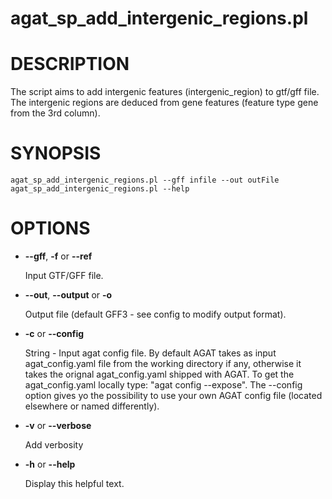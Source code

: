 # agat\_sp\_add\_intergenic\_regions.pl

# DESCRIPTION

The script aims to add intergenic features (intergenic\_region) to gtf/gff file.
The intergenic regions are deduced from gene features (feature type gene from the 3rd column).

# SYNOPSIS

```
agat_sp_add_intergenic_regions.pl --gff infile --out outFile
agat_sp_add_intergenic_regions.pl --help
```

# OPTIONS

- **--gff**, **-f** or **--ref**

    Input GTF/GFF file.

- **--out**, **--output** or **-o**

    Output file (default GFF3 - see config to modify output format).

- **-c** or **--config**

    String - Input agat config file. By default AGAT takes as input agat\_config.yaml file from the working directory if any, 
    otherwise it takes the orignal agat\_config.yaml shipped with AGAT. To get the agat\_config.yaml locally type: "agat config --expose".
    The --config option gives yo the possibility to use your own AGAT config file (located elsewhere or named differently).

- **-v** or **--verbose**

    Add verbosity

- **-h** or **--help**

    Display this helpful text.

